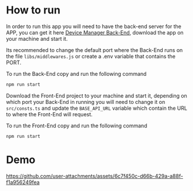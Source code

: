 # How to run

In order to run this app you will need to have the back-end server for the APP, you can get it here [Device Manager Back-End](https://github.com/NinjaRMM/devicesTask_serverApp), download the app on your machine and start it.

Its recommended to change the default port where the Back-End runs on the file `libs/middlewares.js` or create a .env variable that contains the PORT.

To run the Back-End copy and run the following command

```bash
npm run start
```

Download the Front-End project to your machine and start it, depending on which port your Back-End in running you will need to change it on `src/consts.ts` and update the `BASE_API_URL` variable which contain the URL to where the Front-End will request.

To run the Front-End copy and run the following command

```bash
npm run start
```
# Demo

https://github.com/user-attachments/assets/6c7f450c-d66b-429a-a88f-f1a956249fea

